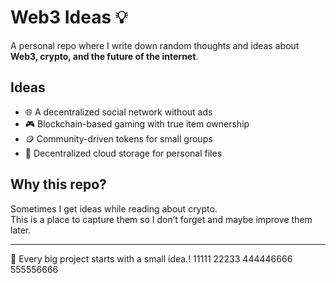 # Web3 Ideas 💡

A personal repo where I write down random thoughts and ideas about **Web3, crypto, and the future of the internet**.  

## Ideas
- 🌐 A decentralized social network without ads  
- 🎮 Blockchain-based gaming with true item ownership  
- 🪙 Community-driven tokens for small groups  
- 📂 Decentralized cloud storage for personal files  

## Why this repo?
Sometimes I get ideas while reading about crypto.  
This is a place to capture them so I don’t forget and maybe improve them later.  

---

🚀 Every big project starts with a small idea.!
11111
22233
444446666
555556666
